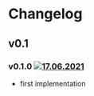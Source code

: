 # Changelog
## v0.1
### v0.1.0 [![17.06.2021](https://img.shields.io/date/1623961330)](https://github.com/d8corp/innet-portal/tree/v0.1.0)
- first implementation
